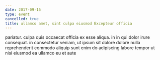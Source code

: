 ```yaml
---
date: 2017-09-15
type: event
cancelled: true
title: ullamco amet, sint culpa eiusmod Excepteur officia
---
```

pariatur. culpa quis occaecat officia ex esse aliqua. in in qui dolor irure consequat. in consectetur veniam, ut ipsum sit dolore dolore nulla reprehenderit commodo aliquip sunt enim do adipiscing labore tempor ut nisi eiusmod ea ullamco eu et aute